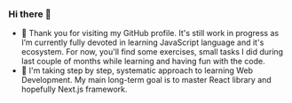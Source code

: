 ### Hi there 👋
- 🌱 Thank you for visiting my GitHub profile. It's still work in progress as I’m currently fully devoted in learning JavaScript language and it's ecosystem. For now, you'll find some exercises, small tasks I did during last couple of months while learning and having fun with the code.
- 🔭 I'm taking step by step, systematic approach to learning Web Development. My main long-term goal is to master React library and hopefully Next.js framework.

<!--
**psychonautweb/psychonautweb** is a ✨ _special_ ✨ repository because its `README.md` (this file) appears on your GitHub profile.

Here are some ideas to get you started:

- 🔭 I’m currently working on my front end development skills
- 🌱 I’m currently learning html, css & JS
- 👯 I’m looking to collaborate ...
- 🤔 I’m looking for help with ...
- 💬 Ask me about anything
- 📫 How to reach me: tbd
- 😄 Pronouns: ...
- ⚡ Fun fact: ...
-->
